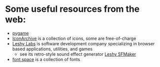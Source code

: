 # Some useful resources from the web:

- [pygame](https://www.pygame.org/news)
- [IconArchive](https://iconarchive.com/) is a collection of icons, some are free-of-charge
- [Leshy Labs](https://www.leshylabs.com/) is software development company specializing in browser based applications, utilities, and games
  - see its retro-style sound effect generator [Leshy SFMaker](https://www.leshylabs.com/apps/sfMaker/)
- [font space](https://www.fontspace.com/) is a collection of fonts